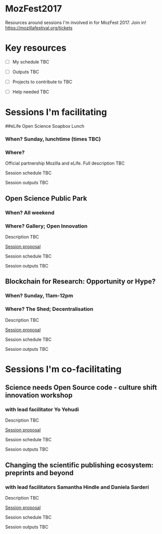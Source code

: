 # MozFest2017
Resources around sessions I'm involved in for MozFest 2017. Join in! https://mozillafestival.org/tickets

# Key resources

- [ ] My schedule TBC

- [ ] Outputs TBC

- [ ] Projects to contribute to TBC

- [ ] Help needed TBC

# Sessions I'm facilitating

##eLife Open Science Soapbox Lunch
### When? Sunday, lunchtime (times TBC)
### Where?

Official partnership Mozilla and eLife. Full description TBC

Session schedule TBC

Session outputs TBC

## Open Science Public Park
### When? All weekend
### Where? Gallery; Open Innovation

Description TBC

[Session proposal](https://github.com/MozillaFoundation/mozfest-program-2017/issues/574)

Session schedule TBC

Session outputs TBC

## Blockchain for Research: Opportunity or Hype?
### When? Sunday, 11am-12pm
### Where? The Shed; Decentralisation

Description TBC

[Session proposal](https://github.com/MozillaFoundation/mozfest-program-2017/issues/575)

Session schedule TBC

Session outputs TBC

# Sessions I'm co-facilitating

## Science needs Open Source code - culture shift innovation workshop
### with lead facilitator Yo Yehudi

Description TBC

[Session proposal](https://github.com/MozillaFoundation/mozfest-program-2017/issues/71)

Session schedule TBC

Session outputs TBC

## Changing the scientific publishing ecosystem: preprints and beyond
### with lead facilitators Samantha Hindle and Daniela Sarderi

Description TBC

[Session proposal](https://github.com/MozillaFoundation/mozfest-program-2017/issues/757)

Session schedule TBC

Session outputs TBC


